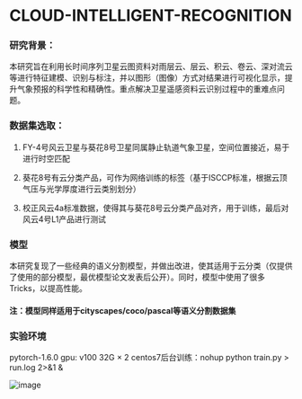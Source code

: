 # CLOUD-INTELLIGENT-RECOGNITION
### 研究背景：
本研究旨在利用长时间序列卫星云图资料对雨层云、层云、积云、卷云、深对流云等进行特征建模、识别与标注，并以图形（图像）方式对结果进行可视化显示，提升气象预报的科学性和精确性。重点解决卫星遥感资料云识别过程中的重难点问题。

### 数据集选取：
1. FY-4号风云卫星与葵花8号卫星同属静止轨道气象卫星，空间位置接近，易于进行时空匹配

2. 葵花8号有云分类产品，可作为网络训练的标签（基于ISCCP标准，根据云顶气压与光学厚度进行云类别划分）

3. 校正风云4a标准数据，使得其与葵花8号云分类产品对齐，用于训练，最后对风云4号L1产品进行测试

### 模型
本研究复现了一些经典的语义分割模型，并做出改进，使其适用于云分类（仅提供了使用的部分模型，最优模型论文发表后公开）。同时，模型中使用了很多Tricks，以提高性能。
#### 注：模型同样适用于cityscapes/coco/pascal等语义分割数据集

### 实验环境
pytorch-1.6.0
gpu: v100 32G × 2
centos7后台训练：nohup python train.py > run.log 2>&1 &

![image](https://github.com/Kelvin-001/Semantic-segmentation/blob/main/%E4%BA%91%E5%88%86%E7%B1%BB%E6%B5%81%E7%A8%8B.PNG)


